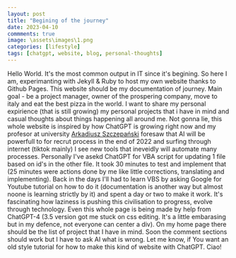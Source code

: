 ```yaml
---
layout: post
title: "Begining of the journey"
date: 2023-04-10
commments: true
image: \assets\images\1.png
categories: [lifestyle]
tags: [chatgpt, website, blog, personal-thoughts]
---
```

Hello World. It's the most common output in IT since it's begining. So here I am, experimanting with Jekyll & Ruby to host my own website thanks to Github Pages. This website should be my documentation of journey. Main goal - be a project manager, owner of the prospering company, move to italy and eat the best pizza in the world. I want to share my personal expirience (that is still growing) my personal projects that i have in mind and casual thoughts about things happening all around me. Not gonna lie, this whole website is inspired by how ChatGPT is growing right now and my profesor at university <a href="https://www.linkedin.com/in/arkadiusz-szczepa%C5%84ski-49407b42" >Arkadiusz Szczepański</a> foresaw that AI will be powerfull to for recrut process in the end of 2022 and surfing through internet (tiktok mainly) I see new tools that ineveidly will automate many processes. Personally I've asekd ChatGPT for VBA script for updating 1 file based on id's in the other file. It took 30 minutes to test and implement that (25 minutes were actions done by me like little corrections, translating and implementing). Back in the days I'll had to learn VBS by asking Google for Youtube tutorial on how to do it (documentation is another way but almost noone is learning strictly by it) and spent a day or two to make it work. It's fascinating how laziness is pushing this civilisation to progress, evolve through technology. Even this whole page is being made by help from  ChatGPT-4 (3.5 version got me stuck on css editing. It's a little embarasing but in my defence, not everyone can center a div). On my home page there should be the list of project that I have in mind. Soon the comment sections should work but I have to ask AI what is wrong. Let me know, if You want an old style tutorial for how to make this kind of website with ChatGPT. Ciao!